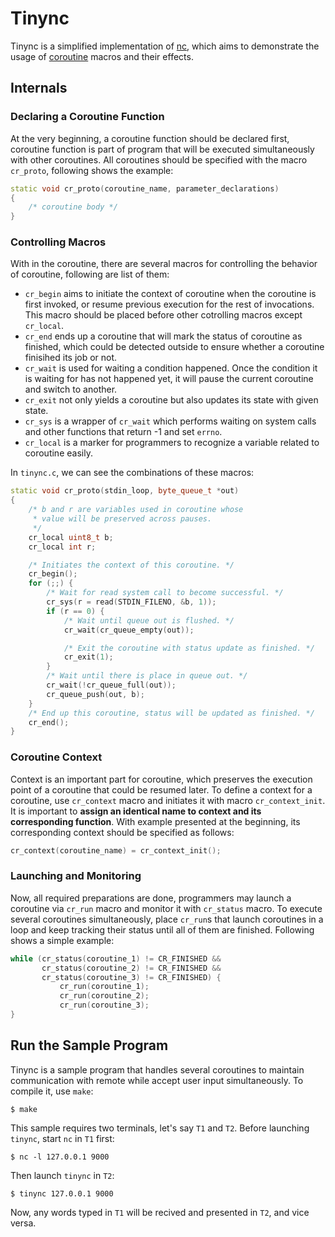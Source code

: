 # Tinync
Tinync is a simplified implementation of [nc](https://en.wikipedia.org/wiki/Netcat), which aims to demonstrate the usage of [coroutine](https://en.wikipedia.org/wiki/Coroutine) macros and their effects.

## Internals
### Declaring a Coroutine Function
At the very beginning, a coroutine function should be declared first, coroutine function is part of program that will be executed simultaneously with other coroutines. All coroutines should be specified with the macro `cr_proto`, following shows the example:
```cpp
static void cr_proto(coroutine_name, parameter_declarations)
{
    /* coroutine body */
}
```

### Controlling Macros
With in the coroutine, there are several macros for controlling the behavior of coroutine, following are list of them:
* `cr_begin` aims to initiate the context of coroutine when the coroutine is first invoked, or resume previous execution for the rest of invocations. This macro should be placed before other cotrolling macros except `cr_local`.
* `cr_end` ends up a coroutine that will mark the status of coroutine as finished, which could be detected outside to ensure whether a coroutine finisihed its job or not.
* `cr_wait` is used for waiting a condition happened. Once the condition it is waiting for has not happened yet, it will pause the current coroutine and switch to another.
* `cr_exit` not only yields a coroutine but also updates its state with given state.
* `cr_sys` is a wrapper of `cr_wait` which performs waiting on system calls and other functions that return -1 and set `errno`.
* `cr_local` is a marker for programmers to recognize a variable related to coroutine easily.

In `tinync.c`, we can see the combinations of these macros:
```cpp
static void cr_proto(stdin_loop, byte_queue_t *out)
{
    /* b and r are variables used in coroutine whose
     * value will be preserved across pauses.
     */
    cr_local uint8_t b;
    cr_local int r;

    /* Initiates the context of this coroutine. */
    cr_begin();
    for (;;) {
        /* Wait for read system call to become successful. */
        cr_sys(r = read(STDIN_FILENO, &b, 1));
        if (r == 0) {
            /* Wait until queue out is flushed. */
            cr_wait(cr_queue_empty(out));

            /* Exit the coroutine with status update as finished. */
            cr_exit(1);
        }
        /* Wait until there is place in queue out. */
        cr_wait(!cr_queue_full(out));
        cr_queue_push(out, b);
    }
    /* End up this coroutine, status will be updated as finished. */
    cr_end();
}
```

### Coroutine Context
Context is an important part for coroutine, which preserves the execution point of a coroutine that could be resumed later. To define a context for a coroutine, use `cr_context` macro and initiates it with macro `cr_context_init`. It is important to **assign an identical name to context and its corresponding function**. With example presented at the beginning, its corresponding context should be specified as follows:
```cpp
cr_context(coroutine_name) = cr_context_init();
```

### Launching and Monitoring
Now, all required preparations are done, programmers may launch a coroutine via `cr_run` macro and monitor it with `cr_status` macro. To execute several coroutines simultaneously, place `cr_run`s that launch coroutines in a loop and keep tracking their status until all of them are finished. Following shows a simple example:
```cpp
while (cr_status(coroutine_1) != CR_FINISHED &&
       cr_status(coroutine_2) != CR_FINISHED &&
       cr_status(coroutine_3) != CR_FINISHED) {
           cr_run(coroutine_1);
           cr_run(coroutine_2);
           cr_run(coroutine_3);
}
```

## Run the Sample Program
Tinync is a sample program that handles several coroutines to maintain communication with remote while accept user input simultaneously. To compile it, use `make`:
```shell
$ make
```
This sample requires two terminals, let's say `T1` and `T2`. Before launching `tinync`, start `nc` in `T1` first:
```shell
$ nc -l 127.0.0.1 9000
```
Then launch `tinync` in `T2`:
```shell
$ tinync 127.0.0.1 9000
```
Now, any words typed in `T1` will be recived and presented in `T2`, and vice versa.